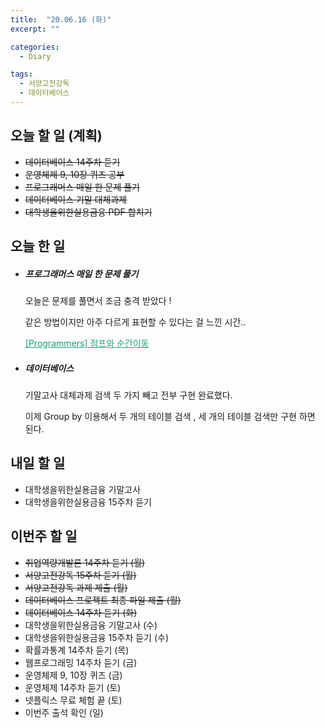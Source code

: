 ```yaml
---
title:  "20.06.16 (화)"
excerpt: ""

categories:
  - Diary

tags:
  - 서양고전강독
  - 데이터베이스
---
```


## 오늘 할 일 (계획)

- ~~데이터베이스 14주차 듣기~~
- ~~운영체제 9, 10장 퀴즈 공부~~
- ~~프로그래머스 매일 한 문제 풀기~~
- ~~데이터베이스 기말 대체과제~~
- ~~대학생을위한실용금융 PDF 합치기~~

## 오늘 한 일

- ##### 프로그래머스 매일 한 문제 풀기

  오늘은 문제를 풀면서 조금 충격 받았다 !
  
  같은 방법이지만 아주 다르게 표현할 수 있다는 걸 느낀 시간..
  
  <a href="https://nam-ki-bok.github.io/quiz/Quiz_Jump/" style="color:#0FA678">[Programmers] 점프와 순간이동</a>
  
- ##### 데이터베이스

  기말고사 대체과제 검색 두 가지 빼고 전부 구현 완료했다.

  이제 Group by 이용해서 두 개의 테이블 검색 , 세 개의 테이블 검색만 구현 하면 된다.

## 내일 할 일

- 대학생을위한실용금융 기말고사
- 대학생을위한실용금융 15주차 듣기

## 이번주 할 일

- ~~취업역량개발론 14주차 듣기 (월)~~
- ~~서양고전강독 15주차 듣기 (월)~~
- ~~서양고전강독 과제 제출 (월)~~
- ~~데이터베이스 프로젝트 최종 파일 제출 (월)~~
- ~~데이터베이스 14주차 듣기 (화)~~
- 대학생을위한실용금융 기말고사 (수)
- 대학생을위한실용금융 15주차 듣기 (수)
- 확률과통계 14주차 듣기 (목)
- 웹프로그래밍 14주차 듣기 (금)
- 운영체제 9, 10장 퀴즈 (금)
- 운영체제 14주차 듣기 (토)
- 넷플릭스 무료 체험 끝 (토)
- 이번주 출석 확인 (일)
